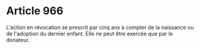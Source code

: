 # Article 966

L'action en révocation se prescrit par cinq ans à compter de la naissance ou de l'adoption du dernier enfant. Elle ne peut être exercée que par le donateur.
